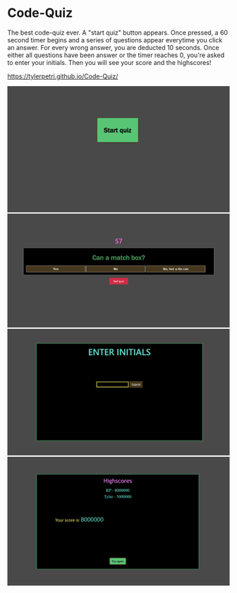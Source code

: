 # Code-Quiz

The best code-quiz ever.
A "start quiz" button appears. Once pressed, a 60 second timer begins and a series of questions appear everytime you click an answer.
For every wrong answer, you are deducted 10 seconds.
Once either all questions have been answer or the timer reaches 0, you're asked to enter your initials. Then you will see your score
and the highscores!

https://tylerpetri.github.io/Code-Quiz/

![Start](Assets/Images/Start.PNG)
![Questions](Assets/Images/HasBegun.PNG)
![Initials input](Assets/Images/Initials.PNG)
![Scoreboard](Assets/Images/Scoreboard.PNG)
